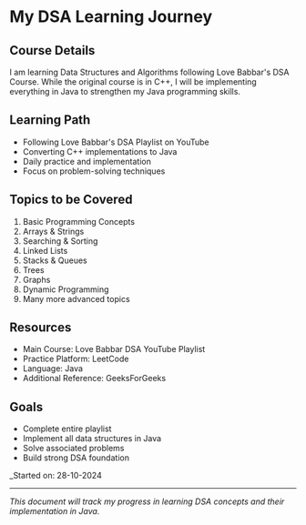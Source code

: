 # My DSA Learning Journey

## Course Details
I am learning Data Structures and Algorithms following Love Babbar's DSA Course. While the original course is in C++, I will be implementing everything in Java to strengthen my Java programming skills.

## Learning Path
- Following Love Babbar's DSA Playlist on YouTube
- Converting C++ implementations to Java
- Daily practice and implementation
- Focus on problem-solving techniques

## Topics to be Covered
1. Basic Programming Concepts
2. Arrays & Strings
3. Searching & Sorting
4. Linked Lists
5. Stacks & Queues
6. Trees
7. Graphs
8. Dynamic Programming
9. Many more advanced topics

## Resources
- Main Course: Love Babbar DSA YouTube Playlist
- Practice Platform: LeetCode
- Language: Java
- Additional Reference: GeeksForGeeks

## Goals
- Complete entire playlist
- Implement all data structures in Java
- Solve associated problems
- Build strong DSA foundation

_Started on: 28-10-2024

---
_This document will track my progress in learning DSA concepts and their implementation in Java._
